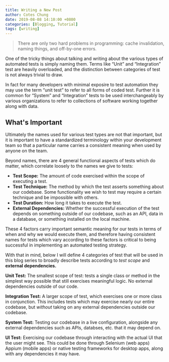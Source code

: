 ```yaml
---
title: Writing a New Post
author: Cotes Chung
date: 2019-08-08 14:10:00 +0800
categories: [Blogging, Tutorial]
tags: [writing]
---
```


> There are only two hard problems in programming: cache invalidation, naming things, and off-by-one errors.

One of the tricky things about talking and writing about the various types of automated tests is simply naming them. Terms like “Unit” and “Integration” test are heavily overloaded, and the distinction between categories of test is not always trivial to draw.

In fact for many developers with minimal exposire to test automation they may use the term “unit test” to refer to all forms of coded test. Further it is common for “System” and “Integration” tests to be used interchangeably by various organizations to refer to collections of software working together along with data. 

## What's Important

Ultimately the names used for various test types are not that important, but it is important to have a standardized terminology within your development team so that a particular name carries a consistent meaning when used by anyone on the team.

Beyond names, there are 4 general functional aspects of tests which do matter, which correlate loosely to the names we give to tests:

- **Test Scope:** The amount of code exercised within the scope of executing a test.
- **Test Technique:** The method by which the test asserts something about our codebase. Some functionality we wish to test may require a certain technique and be impossible with others.
- **Test Duration:** How long it takes to execute the test.
- **External Dependencies:** Whether the successful execution of the test depends on something outside of our codebase, such as an API, data in a database, or something installed on the local machine.

These 4 factors carry important semantic meaning for our tests in terms of when and why we would execute them, and therefore having consistent names for tests which vary according to these factors is critical to being successful in implementing an automated testing strategy.

With that in mind, below I will define 4 categories of test that will be used in this blog series to broadly describe tests according to *test scope* and **external dependencies.**

**Unit Test:** The smallest scope of test: tests a single class or method in the simplest way possible that still exercises meaningful logic. No external dependencies outside of our code.

**Integration Test:** A larger scope of test, which exercises one or more class in conjunction. This includes tests which may exercise nearly our entire codebase, but *without* taking on any external dependencies outside our codebase.

**System Test:** Testing our codebase in a live configuration, alongside any external dependencies such as APIs, databses, etc. that it may depend on.

**UI Test:** Exercising our codebase through interacting with the actual UI that the user might see. This could be done through Selenium (web apps) Appium (mobile apps) or native testing frameworks for desktop apps, along with any dependencies it may have.